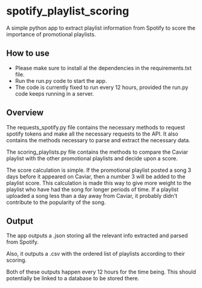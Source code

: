 # spotify_playlist_scoring
A simple python app to extract playlist information from Spotify to score the importance of promotional playlists.

## How to use

- Please make sure to install al the dependencies in the requirements.txt file.
- Run the run.py code to start the app.
- The code is currently fixed to run every 12 hours, provided the run.py code keeps running in a server.

## Overview

The requests_spotify.py file contains the necessary methods to request spotify tokens and make all the necessary requests to the API. It also contains the methods necessary to parse and extract the necessary data.

The scoring_playlists.py file contains the methods to compare the Caviar playlist with the other promotional playlists and decide upon a score.

The score calculation is simple. If the promotional playlist posted a song 3 days before it appeared on Caviar, then a number 3 will be added to the playlist score. This calculation is made this way to give more weight to the playlist who have had the song for longer periods of time. If a playlist uploaded a song less than a day away from Caviar, it probably didn't contribute to the popularity of the song.

## Output

The app outputs a .json storing all the relevant info extracted and parsed from Spotify.

Also, it outputs a .csv with the ordered list of playlists according to their scoring.

Both of these outputs happen every 12 hours for the time being. This should potentially be linked to a database to be stored there.
